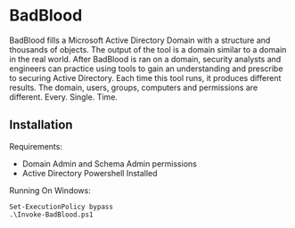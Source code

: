 BadBlood
========
BadBlood fills a Microsoft Active Directory Domain with a structure and thousands of objects. The output of the tool is a domain similar to a domain in the real world.  After BadBlood is ran on a domain, security analysts and engineers can practice using tools to gain an understanding and prescribe to securing Active Directory. Each time this tool runs, it produces different results.  The domain, users, groups, computers and permissions are different. Every. Single. Time.


## Installation

Requirements:
- Domain Admin and Schema Admin permissions
- Active Directory Powershell Installed

Running On Windows:
```
Set-ExecutionPolicy bypass
.\Invoke-BadBlood.ps1
```

